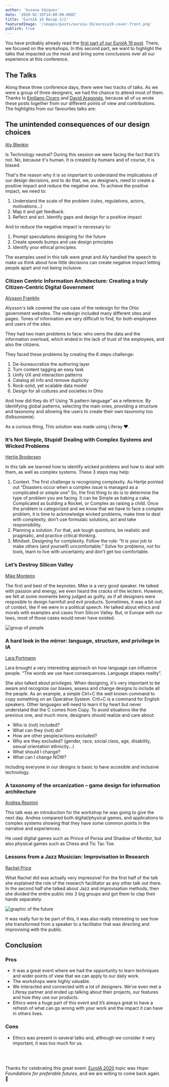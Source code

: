 ```yaml
---
author: 'Susana Vázquez'
date: '2020-02-19T14:00:00.000Z'
title: 'EuroIA 19 Recap 2/2'
featuredImage: '/images/posts/euroia-19/euroia19-cover-front.png'
publish: true
---
```


You have probably already read the [first part of our EuroIA 19 post](../euroia-19-part1). There, we focused on the workshops. In this second part, we want to highlight the talks that impacted us the most and bring some conclusions over all our experience at this conference.


## The Talks

Along these three conference days, there were two tracks of talks. As we were a group of three designers, we had the chance to attend most of them. Thanks to [Emiliano Cicero](https://twitter.com/EmilianoGCicero) and [David Aragonés](https://twitter.com/davidaragones), because all of us wrote these posts together from our different points of view and contributions. The highlights from our favourites talks are:

## The unintended consequences of our design choices

[Aly Blenkin](http://2019.euroia.org/person/aly-blenkin/) 

Is Technology neutral? During this session we were facing the fact that it’s not. No, because it's human. It is created by humans and of course, it is biased.

That's the reason why it is so important to understand the implications of our design decisions, and to do that, we, as designers, need to create a positive impact and reduce the negative one. To achieve the positive impact, we need to:

1. Understand the scale of the problem (rules, regulations, actors, motivations...)
2. Map it and get feedback.
3. Reflect and act. Identify gaps and design for a positive impact 

And to reduce the negative impact is necessary to:

1. Prompt speculations designing for the future
2. Create speeds bumps and use design principles
3. Identify your ethical principles.

The examples used in this talk were great and Aly handled the speech to make us think about how little decisions can create negative impact letting people apart and not being inclusive. 

### Citizen Centric Information Architecture: Creating a truly Citizen-Centric Digital Government

[Alysson Franklin](http://2019.euroia.org/person/alysson-franklin/)

Alysson's talk covered the use case of the redesign for the Ohio government websites. The redesign included many different sites and pages. Tones of information are very difficult to find, for both employees and users of the sites.

They had two main problems to face: who owns the data and the information overload, which ended in the lack of trust of the employees, and also the citizens.

They faced these problems by creating the 6 steps challenge:

1. De-bureaucratize the authoring layer
2. Turn content tagging an easy task
3. Unify UX and interaction patterns
4. Catalog all info and remove duplicity
5. Rock-solid, yet scalable data model
6. Design for all cultures and societies in Ohio

And how did they do it? Using “A pattern language” as a reference. By identifying global patterns, selecting the main ones, providing a structure and taxonomy and allowing the users to create their own taxonomy too (folksonomie).

As a curious thing, This solution was made using Liferay ❤️.

### It’s Not Simple, Stupid! Dealing with Complex Systems and Wicked Problems

[Hertje Brodersen](http://2019.euroia.org/person/hertje-brodersen/)
 
In this talk we learned how to identify wicked problems and how to deal with them, as well as complex systems. These 3 steps may help:

1. Context. The first challenge is recognising complexity. As Hertje pointed out “Disasters occur when a complex issue is managed as a complicated or simple one”
So, the first thing to do is to determine the type of problem you are facing. It can be Simple as baking a cake, Complicated as building a Rocket, or Complex as raising a child. Once the problem is categorized and we know that we have to face a complex problem, it is time to acknowledge wicked problems, make time to deal with complexity, don’t use formulaic solutions, act and take responsibility.
2. Planning a solution. For that, ask tough questions, be realistic and pragmatic, and practice critical thinking.
3. Mindset. Designing for complexity. Follow the rule: “It is your job to make others (and yourself) uncomfortable.” Solve for problems, not for tools, learn to live with uncertainty and don’t get too comfortable.

### Let’s Destroy Silicon Valley

[Mike Monteiro](http://2019.euroia.org/person/mike-monteiro/)

The first and best of the keynotes. Mike is a very good speaker. He talked with passion and energy, we even heard the cracks of the lectern. However, we felt at some moments being judged as guilty, as if all designers were resposible to design harmfull and evil products. Sometimes, it was a bit out of context, like if we were in a political speech. He talked about ethics and morals with examples and cases from Silicon Valley. But, in Europe with our laws, most of those cases would never have existed.

![group of people](/images/posts/euroia-19/euroia19-unionize.jpg)

### A hard look in the mirror: language, structure, and privilege in IA

[Lara Portmann](http://2019.euroia.org/person/lara-portmann/)

Lara brought a very interesting approach on how language can influence people. “The words we use have consequences. Language shapes reality”.

She also talked about privileges. When designing, it's very important to be aware and recognize our biases, assess and change designs to include all the people.
As an example, a simple Ctrl+C the well known command to copy something on an Operative System. Crtl+C is a command for English speakers. Other languages will need to learn it by heart but never understand that the C comes from Copy. To avoid situations like the previous one, and much more, designers should realize and care about:

- Who is (not) included?
- What can they (not) do?
- How are other people/actions excluded?
- Why are they excluded? (gender, race, social class, age, disability, sexual orientation ethnicity...)
- What should I change?
- What can I change NOW? 

Including everyone in our designs is basic to have accesible and inclusive technology.

### A taxonomy of the orcanization – game design for information architecture

[Andrea Resmini](http://2019.euroia.org/person/andrea-resmini/)

This talk was an introduction for the workshop he was going to give the next day. Andrea compared both digital/physical games, and applications to complex systems showing that they have some common points in the narrative and experiences.

He used digital games such as Prince of Persia and Shadow of Mordor, but also physical games such as Chess and Tic Tac Toe.

 
### Lessons from a Jazz Musician: Improvisation in Research

[Rachel Price](http://2019.euroia.org/person/rachel-price/)

What Rachel did was actually very impressive! 
For the first half of the talk she explained the role of the research facilitator as any other talk out there. In the second half she talked about Jazz and improvisation methods, then she divided the entire public into 3 big groups and got them to clap their hands separately.

![graphic of the future](/images/posts/euroia-19/euroia19-embellistments.png)

It was really fun to be part of this, it was also really interesting to see how she transformed from a speaker to a facilitator that was directing and improvising with the public.

## Conclusion

### Pros

- It was a great event where we had the opportunity to learn techniques and wider points of view  that we can apply to our daily work.
- The workshops were highly valuable.
- We interacted and connected with a lot of designers. We’ve even met a Liferay partner and ended up talking about their projects, our features and how they use our products.
- Ethics were a huge part of this event and it’s always great to have a refresh of what can go wrong with your work and the impact it can have in others lives.

### Cons

- Ethics was present in several talks and, although we consider it very important, it was too much for us.

<br/>
<br/>

Thanks for celebrating this great event. [EuroIA 2020](https://euroia.org/) topic was _Hope: Foundations for preferable futures_, and we are willing to come back again. 🤗
